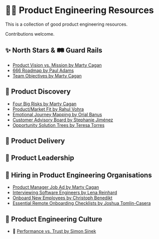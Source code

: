 # 💄🦫 Product Engineering Resources

This is a collection of good product engineering resources.

Contributions welcome.

## ✨ North Stars & 🛤 Guard Rails

* [Product Vision vs. Mission by Marty Cagan](https://svpg.com/product-vision-vs-mission/)
* [666 Roadmap by Paul Adams](https://www.intercom.com/blog/666-product-roadmap/)
* [Team Objectives by Marty Cagan](https://svpg.com/team-objectives-overview/)

## 🧫 Product Discovery

* [Four Big Risks by Marty Cagan](https://svpg.com/four-big-risks/)
* [Product/Market Fit by Rahul Vohra](https://review.firstround.com/how-superhuman-built-an-engine-to-find-product-market-fit)
* [Emotional Journey Mapping by Orial Banus](https://uxdesign.cc/a-guide-to-emotional-journey-mapping-168aed7afac5)
* [Customer Advisory Board by Stephanie Jiménez](https://crate.io/a/how-we-set-up-a-customer-advisory-board/)
* [Opportunity Solution Trees by Teresa Torres](https://www.producttalk.org/opportunity-solution-tree/)

## 🚛 Product Delivery

## 🤼 Product Leadership

## 🥰 Hiring in Product Engineering Organisations

* [Product Manager Job Ad by Marty Cagan](https://svpg.com/product-manager-job-description/)
* [Interviewing Software Engineers by Lena Reinhard](https://circleci.com/blog/how-we-interview-software-engineers-what-we-ve-learned-what-we-ve-changed/)
* [Onboard New Employees by Christoph Benedikt](https://crate.io/a/how-we-use-trello-to-help-us-onboard-our-new-employees/)
* [Essential Remote Onboarding Checklists by Joshua Tomlin-Casera](https://circleci.com/blog/essential-checklists-for-onboarding-remote-employees/)

## 🗿 Product Engineering Culture

* 🎥 [Performance vs. Trust by Simon Sinek](https://www.youtube.com/watch?v=YPDmNaEG8v4)
